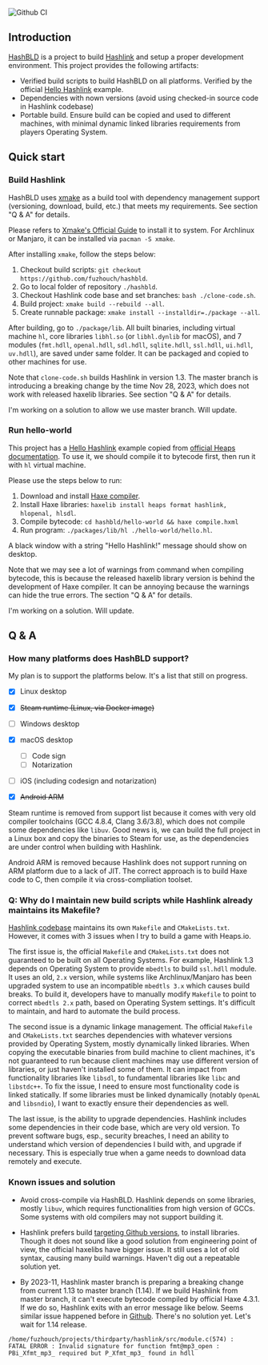 ![Github CI](https://github.com/fuzhouch/hashbld/actions/workflows/build.yml/badge.svg)


## Introduction

[HashBLD](https://github.com/fuzhouch/hashbld) is a project to build
[Hashlink](https://hashlink.haxe.org) and setup a proper development
environment. This project provides the following artifacts:

* Verified build scripts to build HashBLD on all platforms. Verified by
  the official [Hello Hashlink](https://heaps.io/documentation/hello-hashlink.html)
  example.
* Dependencies with nown versions (avoid using checked-in source code
  in Hashlink codebase)
* Portable build. Ensure build can be copied and used to different
  machines, with minimal dynamic linked libraries requirements from
  players Operating System.

## Quick start

### Build Hashlink

HashBLD uses [xmake](https://xmake.io) as a build tool with dependency
management support (versioning, download, build, etc.) that meets my
requirements. See section "Q & A" for details.

Please refers to
[Xmake's Official Guide](https://xmake.io/#/guide/installation) to
install it to system. For Archlinux or Manjaro, it can be installed
via ``pacman -S xmake``.

After installing ``xmake``, follow the steps below:

1. Checkout build scripts: ``git checkout https://github.com/fuzhouch/hashbld``.
2. Go to local folder of repository ``./hashbld``.
3. Checkout Hashlink code base and set branches: ``bash ./clone-code.sh``.
4. Build project: ``xmake build --rebuild --all``.
5. Create runnable package: ``xmake install --installdir=./package --all``.

After building, go to ``./package/lib``. All built binaries, including
virtual machine ``hl``, core libraries ``libhl.so`` (or ``libhl.dynlib``
for macOS), and 7 modules (``fmt.hdll``, ``openal.hdll``, ``sdl.hdll``,
``sqlite.hdll``, ``ssl.hdll``, ``ui.hdll``, ``uv.hdll``), are saved
under same folder. It can be packaged and copied to other machines for
use.

Note that ``clone-code.sh`` builds Hashlink in version 1.3. The master
branch is introducing a breaking change by the time Nov 28, 2023, which
does not work with released haxelib libraries. See section "Q & A" for
details.

I'm working on a solution to allow we use master branch. Will update.

### Run hello-world

This project has a
[Hello Hashlink](https://heaps.io/documentation/hello-hashlink.html)
example copied from
[official Heaps documentation](https://heaps.io/documentation/hello-hashlink.html).
To use it, we should compile it to bytecode first, then run it with
``hl`` virtual machine.

Please use the steps below to run:

1. Download and install [Haxe compiler](https://haxe.org/).
2. Install Haxe libraries: ``haxelib install heaps format hashlink, hlopenal, hlsdl``.
3. Compile bytecode: ``cd hashbld/hello-world && haxe compile.hxml``
4. Run program: ``./packages/lib/hl ./hello-world/hello.hl``.

A black window with a string "Hello Hashlink!" message should show on
desktop.

Note that we may see a lot of warnings from command when compiling
bytecode, this is because the released haxelib library version is 
behind the development of Haxe compiler. It can be annoying because the
warnings can hide the true errors. The section "Q & A" for details.

I'm working on a solution. Will update.


## Q & A

### How many platforms does HashBLD support?

My plan is to support the platforms below. It's a list that still on
progress.

- [X] Linux desktop
- [X] ~~Steam runtime (Linux, via Docker image)~~
- [ ] Windows desktop
- [X] macOS desktop
  - [ ] Code sign
  - [ ] Notarization
- [ ] iOS (including codesign and notarization)
- [X] ~~Android ARM~~


Steam runtime is removed from support list because it comes
with very old compiler toolchains (GCC 4.8.4, Clang 3.6/3.8), which does
not compile some dependencies like ``libuv``. Good news is, we can build
the full project in a Linux box and copy the binaries to Steam for use,
as the dependencies are under control when building with Hashlink.

Android ARM is removed because Hashlink does not support running on ARM
platform due to a lack of JIT. The correct approach is to build Haxe
code to C, then compile it via cross-compliation toolset.

### Q: Why do I maintain new build scripts while Hashlink already maintains its Makefile?

[Hashlink codebase](https://github.com/HaxeFoundation/hashlink)
maintains its own ``Makefile`` and ``CMakeLists.txt``. However, it comes
with 3 issues when I try to build a game with Heaps.io.

The first issue is, the official ``Makefile`` and ``CMakeLists.txt``
does not guaranteed to be built on all Operating Systems. For example,
Hashlink 1.3 depends on Operating System to provide ``mbedtls`` to build
``ssl.hdll`` module. It uses an old, ``2.x`` version, while systems like
Archlinux/Manjaro has been upgraded system to use an incompatible
``mbedtls 3.x`` which causes build breaks. To build it, developers
have to manually modify ``Makefile`` to point to correct ``mbedtls 2.x``
path, based on Operating System settings. It's difficult to maintain,
and hard to automate the build process.

The second issue is a dynamic linkage management. The official
``Makefile`` and ``CMakeLists.txt`` searches dependencies with whatever
versions provided by Operating System, mostly dynamically linked
libraries. When copying the executable binaries from build machine to
client machines, it's not guaranteed to run because client machines may
use different version of libraries, or just haven't installed some of
them. It can impact from functionality libraries like ``libsdl``, to
fundamental libraries like ``libc`` and ``libstdc++``.
To fix the issue, I need to ensure most functionality
code is linked statically. If some libraries must be linked dynamically
(notably ``OpenAL`` and ``libsndio``), I want to exactly ensure their
dependencies as well.

The last issue, is the ability to upgrade dependencies.
Hashlink includes some dependencies in their code base, which are very
old version. To prevent software bugs, esp., security breaches, I need
an ability to understand which version of dependencies I build with, and
upgrade if necessary. This is especially true when a game needs to
download data remotely and execute.


### Known issues and solution

- Avoid cross-compile via HashBLD. Hashlink depends on some libraries,
  mostly ``libuv``, which requires functionalities from high version of
  GCCs. Some systems with old compilers may not support building it.

- Hashlink prefers build
  [targeting Github versions](https://haxe.org/manual/target-hl-getting-started.html),
  to install libraries. Though it does not sound like a good solution
  from engineering point of view, the official haxelibs have bigger issue.
  It still uses a lot of old syntax, causing many build warnings.
  Haven't dig out a repeatable solution yet.

- By 2023-11, Hashlink master branch is preparing a breaking change from
  current 1.13 to master branch (1.14). If we build Hashlink from master
  branch, it can't execute bytecode compiled by official Haxe 4.3.1.
  If we do so, Hashlink exits with an error message like below.
  Seems similar issue happened before in
  [Github](https://github.com/HaxeFoundation/hashlink/issues/39).
  There's no solution yet. Let's wait for 1.14 release.

```
/home/fuzhouch/projects/thirdparty/hashlink/src/module.c(574) :
FATAL ERROR : Invalid signature for function fmt@mp3_open :
PBi_Xfmt_mp3_ required but P_Xfmt_mp3_ found in hdll
```
